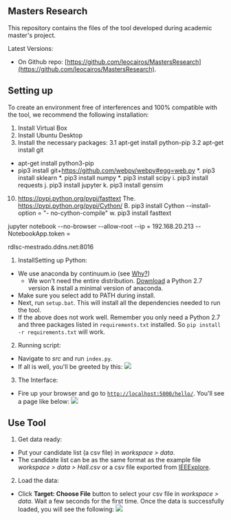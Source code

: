 Masters Research
-----
This repository contains the files of the tool developed during academic master's project.

Latest Versions:

- On Github repo: [https://github.com/leocairos/MastersResearch](https://github.com/leocairos/MastersResearch).


Setting up
-----

To create an environment free of interferences and 100% compatible with the tool, we recommend the following installation:
1. Install Virtual Box 
2. Install Ubuntu Desktop
3. Install the necessary packages:
3.1  apt-get install python-pip
3.2 apt-get install git
* apt-get install python3-pip
* pip3 install git+https://github.com/webpy/webpy#egg=web.py
*. pip3 install sklearn
*. pip3 install numpy
*. pip3 install scipy
i. pip3 install requests
j. pip3 install jupyter
k. pip3 install gensim

10. https://pypi.python.org/pypi/fasttext
The. https://pypi.python.org/pypi/Cython/
B. pip3 install Cython --install-option = "- no-cython-compile"
w. pip3 install fasttext

jupyter notebook --no-browser --allow-root --ip = 192.168.20.213 --NotebookApp.token =

rdlsc-mestrado.ddns.net:8016

1. InstallSetting up Python:
  + We use anaconda by continuum.io (see [Why?](https://www.continuum.io/why-anaconda))
    - We won't need the entire distribution. [Download](http://conda.pydata.org/miniconda.html) a Python 2.7 version & install a minimal version of anaconda.
  + Make sure you select add to PATH during install.
  + Next, run `setup.bat`. This will install all the dependencies needed to run the tool.
  + If the above does not work well. Remember you only need a Python 2.7 and three packages listed in `requirements.txt` installed. So `pip install -r requirements.txt` will work.

2. Running script:
  + Navigate to *src* and run `index.py`.
  + If all is well, you'll be greeted by this:
  ![](https://github.com/fastread/src/blob/master/tutorial/screenshots/run.png?raw=yes)

3. The Interface:
  + Fire up your browser and go to [`http://localhost:5000/hello/`](http://localhost:5000/hello/). You'll see a page like below:
  ![](https://github.com/fastread/src/blob/master/tutorial/screenshots/start.png?raw=yes)
    
Use Tool
-----

1. Get data ready:
  + Put your candidate list (a csv file) in *workspace > data*.
  + The candidate list can be as the same format as the example file *workspace > data > Hall.csv* or a csv file exported from [IEEExplore](http://ieeexplore.ieee.org/).
  
2. Load the data:
  + Click **Target: Choose File** button to select your csv file in *workspace > data*. Wait a few seconds for the first time. Once the data is successfully loaded, you will see the following:
  ![](https://github.com/fastread/src/blob/master/tutorial/screenshots/load.png?raw=yes)
  

